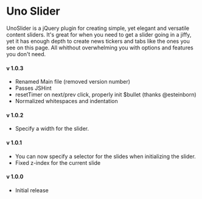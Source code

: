 Uno Slider
===========================

UnoSlider is a jQuery plugin for creating simple, yet elegant and versatile content sliders. It's great for when you need to get a slider going in a jiffy, yet it has enough depth to create news tickers and tabs like the ones you see on this page. All whithout overwhelming you with options and features you don't need.





#### v 1.0.3

- Renamed Main file (removed version number)
- Passes JSHint
- resetTimer on next/prev click, properly init $bullet (thanks @esteinborn)
- Normalized whitespaces and indentation



#### v 1.0.2

- Specify a width for the slider.



#### v 1.0.1

- You can now specify a selector for the slides when initializing the slider.
- Fixed z-index for the current slide

#### v 1.0.0

- Initial release
